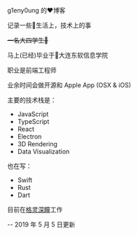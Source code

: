 g1eny0ung 的:heart:博客

记录一些:rainbow:生活上，技术上的事

~~一名大四学生:man:~~

马上(已经)毕业于:school:大连东软信息学院

职业是前端工程师

业余时间会做开源和 Apple App (OSX & iOS)

主要的技术栈是：

- JavaScript
- TypeScript
- React
- Electron
- 3D Rendering
- Data Visualization

也在写：

- Swift
- Rust
- Dart

目前在<a href="http://deepglint.com" target="_blank">格灵深瞳</a>工作

-- 2019 年 5 月 5 日更新
